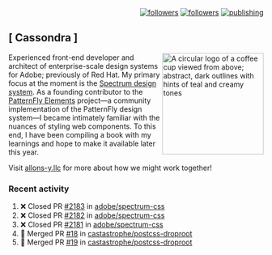 <p align="right"><a rel="me" href="https://front-end.social/@castastrophe">
    <img alt="followers" title="Follow me on Mastodon" src="https://img.shields.io/mastodon/follow/109297102751309835?domain=https%3A%2F%2Ffront-end.social&label=Follow&logo=mastodon&logoColor=white&style=for-the-badge&labelColor=008080&color=006969"/></a>
  <a href="https://codepen.io/castastrophe/">
    <img alt="followers" title="Follow me on CodePen" src="https://img.shields.io/badge/16-1?color=640464&labelColor=7c007c&style=for-the-badge&logo=codepen&label=Follow"/></a>
<a href="https://castastrophe.medium.com/">
    <img alt="publishing" title="View articles on Medium" src="https://img.shields.io/badge/107-1?color=666&labelColor=444&label=subscribe&logo=medium&logoColor=white&style=for-the-badge"/></a>
</p>

## [&nbsp;Cassondra&nbsp;]

<img align="right" src="https://github-production-user-asset-6210df.s3.amazonaws.com/1840295/253016758-ba468774-1cd3-42c2-8f43-947b5eeb5edf.png" height="200" alt="A circular logo of a coffee cup viewed from above; abstract, dark outlines with hints of teal and creamy tones">

Experienced front-end developer and architect of enterprise-scale design systems for Adobe; previously of Red Hat. My primary focus at the moment is the [Spectrum design system](https://github.com/adobe/spectrum-css). As a founding contributor to the [PatternFly&nbsp;Elements](https://github.com/patternfly/patternfly-elements) project&mdash;a community implementation of the PatternFly design system&mdash;I became intimately familiar with the nuances of styling web components. To this end, I have been compiling a book with my learnings and hope to make it available later this year.

Visit [allons-y.llc](http://allons-y.llc/) for more about how we might work together!

### Recent activity

<!--START_SECTION:activity-->
1. ❌ Closed PR [#2183](https://github.com/adobe/spectrum-css/pull/2183) in [adobe/spectrum-css](https://github.com/adobe/spectrum-css)
2. ❌ Closed PR [#2182](https://github.com/adobe/spectrum-css/pull/2182) in [adobe/spectrum-css](https://github.com/adobe/spectrum-css)
3. ❌ Closed PR [#2181](https://github.com/adobe/spectrum-css/pull/2181) in [adobe/spectrum-css](https://github.com/adobe/spectrum-css)
4. 🎉 Merged PR [#18](https://github.com/castastrophe/postcss-droproot/pull/18) in [castastrophe/postcss-droproot](https://github.com/castastrophe/postcss-droproot)
5. 🎉 Merged PR [#19](https://github.com/castastrophe/postcss-droproot/pull/19) in [castastrophe/postcss-droproot](https://github.com/castastrophe/postcss-droproot)
<!--END_SECTION:activity-->
